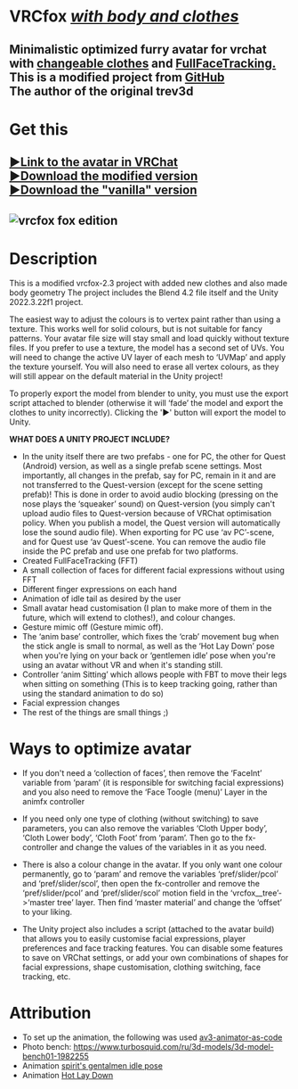 # **VRCfox** <u>***with body and clothes***</u>
## Minimalistic optimized furry avatar for vrchat with <u>changeable clothes</u> and <u>FullFaceTracking.</u><br>This is a **modified project** from [**GitHub**](https://github.com/trev3d/vrcfox)<br>The author of the original **trev3d**
# Get this
## [:arrow_forward:Link to the avatar in VRChat](https://vrchat.com/home/avatar/avtr_433942b4-d25f-4add-ad34-75c0d20e4ae1)<br>[:arrow_forward:Download the modified version]()<br>[:arrow_forward:Download the "vanilla" version](https://github.com/cellomonster/vrcfox/releases/latest)
![vrcfox fox edition]()
---
# Description
This is a modified vrcfox-2.3 project with added new clothes and also made body geometry
The project includes the Blend 4.2 file itself and the Unity 2022.3.22f1 project.

The easiest way to adjust the colours is to vertex paint rather than using a texture. This works well for solid colours, but is not suitable for fancy patterns. Your avatar file size will stay small and load quickly without texture files. If you prefer to use a texture, the model has a second set of UVs. You will need to change the active UV layer of each mesh to ‘UVMap’ and apply the texture yourself. You will also need to erase all vertex colours, as they will still appear on the default material in the Unity project! 

To properly export the model from blender to unity, you must use the export script attached to blender (otherwise it will ‘fade’ the model and export the clothes to unity incorrectly). Clicking the ':arrow_forward:' button will export the model to Unity.

**WHAT DOES A UNITY PROJECT INCLUDE?**

- In the unity itself there are two prefabs - one for PC, the other for Quest (Android) version, as well as a single prefab scene settings. Most importantly, all changes in the prefab, say for PC, remain in it and are not transferred to the Quest-version (except for the scene setting prefab)! This is done in order to avoid audio blocking (pressing on the nose plays the ‘squeaker’ sound) on Quest-version (you simply can't upload audio files to Quest-version because of VRChat optimisation policy. When you publish a model, the Quest version will automatically lose the sound audio file).
When exporting for PC use ‘av PC’-scene, and for Quest use ‘av Quest’-scene.
You can remove the audio file inside the PC prefab and use one prefab for two platforms.
- Created FullFaceTracking (FFT)
- A small collection of faces for different facial expressions without using FFT
- Different finger expressions on each hand
- Animation of idle tail as desired by the user
- Small avatar head customisation (I plan to make more of them in the future, which will extend to clothes!), and colour changes.
- Gesture mimic off (Gesture mimic off).
- The ‘anim base’ controller, which fixes the ‘crab’ movement bug when the stick angle is small to normal, as well as the ‘Hot Lay Down’ pose when you're lying on your back or ‘gentlemen idle’ pose when you're using an avatar without VR and when it's standing still.
- Controller ‘anim Sitting’ which allows people with FBT to move their legs when sitting on something (This is to keep tracking going, rather than using the standard animation to do so)
- Facial expression changes
- The rest of the things are small things ;)
# Ways to optimize avatar

- If you don't need a ‘collection of faces’, then remove the ‘FaceInt’ variable from ‘param’ (it is responsible for switching facial expressions) and you also need to remove the ‘Face Toogle (menu)’ Layer in the animfx controller

- If you need only one type of clothing (without switching) to save parameters, you can also remove the variables ‘Cloth Upper body’, ‘Cloth Lower body’, ‘Cloth Foot’ from ‘param’. Then go to the fx-controller and change the values of the variables in it as you need. 

- There is also a colour change in the avatar. If you only want one colour permanently, go to ‘param’ and remove the variables ‘pref/slider/pcol’ and ‘pref/slider/scol’, then open the fx-controller and remove the ‘pref/slider/pcol’ and ‘pref/slider/scol’ motion field in the ‘vrcfox__tree’->‘master tree’ layer. Then find ‘master material’ and change the ‘offset’ to your liking.

- The Unity project also includes a script (attached to the avatar build) that allows you to easily customise facial expressions, player preferences and face tracking features. You can disable some features to save on VRChat settings, or add your own combinations of shapes for facial expressions, shape customisation, clothing switching, face tracking, etc.

# Attribution
- To set up the animation, the following was used [av3-animator-as-code](https://github.com/hai-vr/av3-animator-as-code)<br>
- Photo bench: https://www.turbosquid.com/ru/3d-models/3d-model-bench01-1982255<br>
- Animation [spirit's gentalmen idle pose](https://vrcmods.com/download/9473)<br>
- Animation [Hot Lay Down](https://vrcmods.com/item?id=10697)